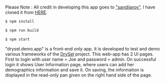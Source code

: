 Please Note : All credit in developing this app goes to ["sandiiarov"](https://github.com/sandiiarov). I have cloned it from [HERE](https://github.com/sandiiarov/drysel-demo-app).

```sh
$ npm install
```

```sh
$ npm run build
```

```sh
$ npm start
```


"drysel.demo.app" is a front-end only app. It is developed to test and demo various frameworks of the [DrySel](https://github.com/orion-analytics/drysel) project. This web-app has 2 UI pages. First to login with user name = Joe and password = admin. On successful login it shows User Information page, where users can add her demographics information and save it. On saving, the information is displayed in the read-only pan given on the right hand side of the page.
